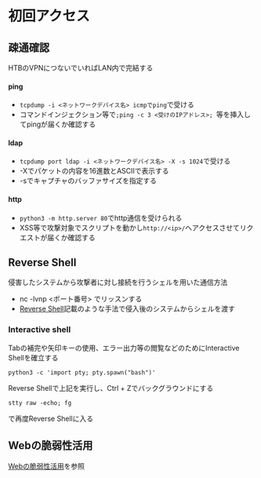 # 初回アクセス

## 疎通確認
HTBのVPNにつないでいればLAN内で完結する

#### ping
* ```tcpdump -i <ネットワークデバイス名> icmpでping```で受ける
* コマンドインジェクション等で```;ping -c 3 <受けのIPアドレス>; ```等を挿入してpingが届くか確認する

#### ldap
* ```tcpdump port ldap -i <ネットワークデバイス名> -X -s 1024```で受ける
* -Xでパケットの内容を16進数とASCIIで表示する
* -sでキャプチャのバッファサイズを指定する

#### http
* ```python3 -m http.server 80```でhttp通信を受けられる
* XSS等で攻撃対象でスクリプトを動かし```http://<ip>/```へアクセスさせてリクエストが届くか確認する


## Reverse Shell
侵害したシステムから攻撃者に対し接続を行うシェルを用いた通信方法
* nc -lvnp <ポート番号> でリッスンする
* [Reverse Shell](reverse_shell/)記載のような手法で侵入後のシステムからシェルを渡す

### Interactive shell
Tabの補完や矢印キーの使用、エラー出力等の閲覧などのためにInteractive Shellを確立する
```
python3 -c 'import pty; pty.spawn("bash")'
```
Reverse Shellで上記を実行し、Ctrl + Zでバックグラウンドにする
```
stty raw -echo; fg
```
で再度Reverse Shellに入る


## Webの脆弱性活用
[Webの脆弱性活用](web_vulnerability/)を参照